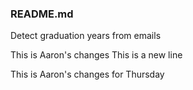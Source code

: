 ### README.md
Detect graduation years from emails

This is Aaron's changes
This is a new line

This is Aaron's changes for Thursday
